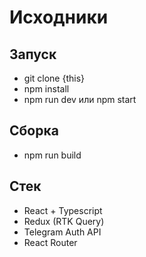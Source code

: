 # Исходники

## Запуск

- git clone {this}
- npm install
- npm run dev или npm start

## Сборка

- npm run build

## Стек

- React + Typescript
- Redux (RTK Query)
- Telegram Auth API
- React Router
